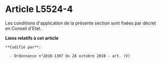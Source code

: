 # Article L5524-4

Les conditions d'application de la présente section sont fixées par décret en Conseil d'Etat.

**Liens relatifs à cet article**

	**Codifié par**:

	  - Ordonnance n°2010-1307 du 28 octobre 2010 - art. (V)
